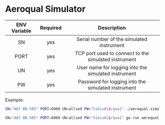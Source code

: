 # Aeroqual Simulator

|ENV Variable |  Required  |  Description  |
|:--:|:--:|:--:|
| SN | yes |Serial number of the simulated instrument |
| PORT | yes | TCP port used to connect to the simulated instrument |
| UN | yes | User name for logging into the simulated instrument |
| PW | yes |Password for logging into the simulated instrument |

Example:
```bash
SN="AQY BB-585" PORT=6969 UN=allied PW="SibiuA\$rqua1" ./aeroqual-simulator

SN="AQY BB-585" PORT=6969 UN=allied PW="SibiuA\$rqua1" go run aeroqual-simulator.go
```